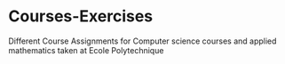 # Courses-Exercises
Different Course Assignments for Computer science courses and applied mathematics taken at Ecole Polytechnique
